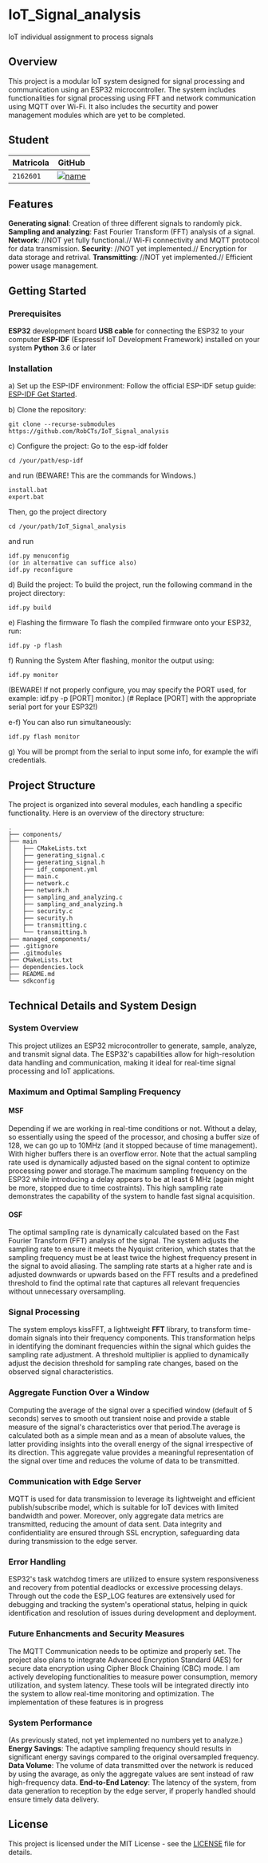 # IoT_Signal_analysis
IoT individual assignment to process signals


## Overview
This project is a modular IoT system designed for signal processing and communication using an ESP32 microcontroller. The system includes functionalities for signal processing using FFT and network communication using MQTT over Wi-Fi. It also includes the securtity and power management modules which are yet to be completed.


## Student

| **Matricola** | **GitHub** |
|---------------|------------|
| `2162601`     | [![name](https://github.com/b-rbmp/NexxGate/blob/main/docs/logos/github.png)](https://github.com/RobCTs) |



## Features

**Generating signal**: Creation of three different signals to randomly pick.
**Sampling and analyzing**: Fast Fourier Transform (FFT) analysis of a signal.
**Network**: //NOT yet fully functional.// Wi-Fi connectivity and MQTT protocol for data transmission.
**Security**: //NOT yet implemented.// Encryption for data storage and retrival.
**Transmitting**: //NOT yet implemented.// Efficient power usage management.



## Getting Started
### Prerequisites
**ESP32** development board
**USB cable** for connecting the ESP32 to your computer
**ESP-IDF** (Espressif IoT Development Framework) installed on your system
**Python** 3.6 or later

### Installation
a) Set up the ESP-IDF environment:
Follow the official ESP-IDF setup guide: [ESP-IDF Get Started](https://docs.espressif.com/projects/esp-idf/en/stable/esp32/get-started/index.html).

b) Clone the repository:
```
git clone --recurse-submodules https://github.com/RobCTs/IoT_Signal_analysis
```

c) Configure the project:
Go to the esp-idf folder
```
cd /your/path/esp-idf
```
and run (BEWARE! This are the commands for Windows.)
```
install.bat
export.bat
```
Then, go the project directory
```
cd /your/path/IoT_Signal_analysis
```
and run
```
idf.py menuconfig
(or in alternative can suffice also)
idf.py reconfigure
```

d) Build the project:
To build the project, run the following command in the project directory:

```
idf.py build
```

e) Flashing the firmware
To flash the compiled firmware onto your ESP32, run:

```
idf.py -p flash

```

f) Running the System
After flashing, monitor the output using:

```
idf.py monitor
```

(BEWARE! If not properly configure, you may specify the PORT used, for example: idf.py -p [PORT] monitor.)
(# Replace [PORT] with the appropriate serial port for your ESP32!)

e-f)
You can also run simultaneously:

```
idf.py flash monitor
```

g) You will be prompt from the serial to input some info, for example the wifi credentials.



## Project Structure
The project is organized into several modules, each handling a specific functionality. Here is an overview of the directory structure:

```
.
├── components/
├── main
│   ├── CMakeLists.txt
│   ├── generating_signal.c
│   ├── generating_signal.h
│   ├── idf_component.yml
│   ├── main.c
│   ├── network.c
│   ├── network.h
│   ├── sampling_and_analyzing.c
│   ├── sampling_and_analyzing.h
│   ├── security.c
│   ├── security.h
│   ├── transmitting.c
│   └── transmitting.h
├── managed_components/
├── .gitignore
├── .gitmodules
├── CMakeLists.txt
├── dependencies.lock
├── README.md
└── sdkconfig
```


## Technical Details and System Design

### System Overview
This project utilizes an ESP32 microcontroller to generate, sample, analyze, and transmit signal data. The ESP32's capabilities allow for high-resolution data handling and communication, making it ideal for real-time signal processing and IoT applications.

### Maximum and Optimal Sampling Frequency
#### MSF
Depending if we are working in real-time conditions or not. Without a delay, so essentially using the speed of the processor, and chosing a buffer size of 128, we can go up to 10MHz (and it stopped because of time management). With higher buffers there is an overflow error. Note that the actual sampling rate used is dynamically adjusted based on the signal content to optimize processing power and storage.The maximum sampling frequency on the ESP32 while introducing a delay appears to be at least 6 MHz (again might be more, stopped due to time costraints). This high sampling rate demonstrates the capability of the system to handle fast signal acquisition.

#### OSF
The optimal sampling rate is dynamically calculated based on the Fast Fourier Transform (FFT) analysis of the signal. The system adjusts the sampling rate to ensure it meets the Nyquist criterion, which states that the sampling frequency must be at least twice the highest frequency present in the signal to avoid aliasing.
The sampling rate starts at a higher rate and is adjusted downwards or upwards based on the FFT results and a predefined threshold to find the optimal rate that captures all relevant frequencies without unnecessary oversampling.

### Signal Processing
The system employs kissFFT, a lightweight **FFT** library, to transform time-domain signals into their frequency components. This transformation helps in identifying the dominant frequencies within the signal which guides the sampling rate adjustment.
A threshold multiplier is applied to dynamically adjust the decision threshold for sampling rate changes, based on the observed signal characteristics.

### Aggregate Function Over a Window
Computing the average of the signal over a specified window (default of 5 seconds) serves to smooth out transient noise and provide a stable measure of the signal's characteristics over that period.The average is calculated both as a simple mean and as a mean of absolute values, the latter providing insights into the overall energy of the signal irrespective of its direction.
This aggregate value provides a meaningful representation of the signal over time and reduces the volume of data to be transmitted.

### Communication with Edge Server
MQTT is used for data transmission to leverage its lightweight and efficient publish/subscribe model, which is suitable for IoT devices with limited bandwidth and power. Moreover, only aggregate data metrics are transmitted, reducing the amount of data sent. Data integrity and confidentiality are ensured through SSL encryption, safeguarding data during transmission to the edge server.
 
### Error Handling
ESP32's task watchdog timers are utilized to ensure system responsiveness and recovery from potential deadlocks or excessive processing delays. Through out the code the ESP_LOG features are extensively used for debugging and tracking the system's operational status, helping in quick identification and resolution of issues during development and deployment.

### Future Enhancments and Security Measures
The MQTT Communication needs to be optimize and properly set. The project also plans to integrate Advanced Encryption Standard (AES) for secure data encryption using Cipher Block Chaining (CBC) mode. I am actively developing functionalities to measure power consumption, memory utilization, and system latency. These tools will be integrated directly into the system to allow real-time monitoring and optimization. The implementation of these features is in progress


### System Performance
(As previously stated, not yet implemented no numbers yet to analyze.)
**Energy Savings**: The adaptive sampling frequency should results in significant energy savings compared to the original oversampled frequency.
**Data Volume**: The volume of data transmitted over the network is reduced by using the avarage, as only the aggregate values are sent instead of raw high-frequency data.
**End-to-End Latency**: The latency of the system, from data generation to reception by the edge server, if properly handled should ensure timely data delivery.



## License
This project is licensed under the MIT License - see the  [LICENSE](https://github.com/RobCTs/IoT_processing_signals/blob/main/LICENSE) file for details.
